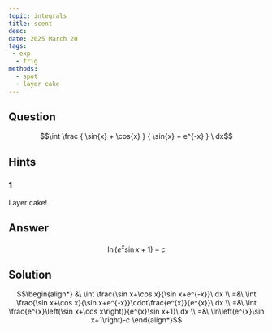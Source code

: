 ```yaml
---
topic: integrals
title: scent
desc: 
date: 2025 March 20
tags:
 - exp
  - trig
methods:
  - spot
  - layer cake
---
```



## Question
```math
\int
  \frac
    { \sin{x} + \cos{x} }
    { \sin{x} + e^{-x} }
\ dx
```


## Hints

### 1
Layer cake!


## Answer
```math
\ln\left(e^{x}\sin x+1\right)-c
```


## Solution

```math
\begin{align*}
  &\ \int \frac{\sin x+\cos x}{\sin x+e^{-x}}\ dx
  \\ =&\ \int \frac{\sin x+\cos x}{\sin x+e^{-x}}\cdot\frac{e^{x}}{e^{x}}\ dx
  \\ =&\ \int \frac{e^{x}\left(\sin x+\cos x\right)}{e^{x}\sin x+1}\ dx
  \\ =&\ \ln\left(e^{x}\sin x+1\right)-c
\end{align*}
```
